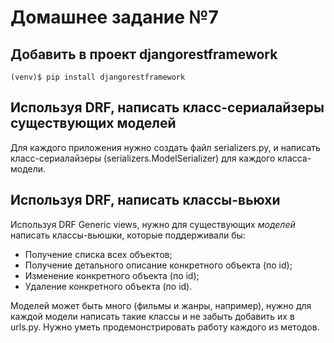 # Домашнее задание №7

## Добавить в проект djangorestframework
```
(venv)$ pip install djangorestframework
```
## Используя DRF, написать класс-сериалайзеры существующих моделей
Для каждого приложения нужно создать файл serializers.py, и написать класс-сериалайзеры (serializers.ModelSerializer) для каждого класса-модели.

## Используя DRF, написать классы-вьюхи
Используя DRF Generic views, нужно для существующих *моделей* написать классы-вьюшки, которые поддерживали бы:
- Получение списка всех объектов;
- Получение детального описание конкретного объекта (по id);
- Изменение конкретного объекта (по id);
- Удаление конкретного объекта (по id).

Моделей может быть много (фильмы и жанры, например), нужно для каждой модели написать такие классы и не забыть добавить их в urls.py. Нужно уметь продемонстрировать работу каждого из методов.
